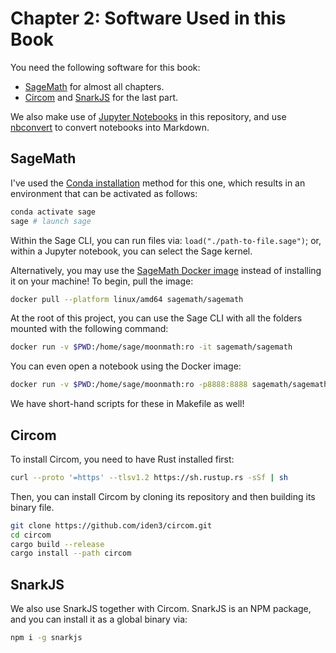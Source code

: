 # Chapter 2: Software Used in this Book

You need the following software for this book:

- [SageMath](https://www.sagemath.org/) for almost all chapters.
- [Circom](https://docs.circom.io/) and [SnarkJS](https://npmjs.com/package/snarkjs) for the last part.

We also make use of [Jupyter Notebooks](https://github.com/jupyter/notebook) in this repository, and use [nbconvert](https://github.com/jupyter/nbconvert/) to convert notebooks into Markdown.

## SageMath

I've used the [Conda installation](https://doc.sagemath.org/html/en/installation/conda.html) method for this one, which results in an environment that can be activated as follows:

```sh
conda activate sage
sage # launch sage
```

Within the Sage CLI, you can run files via: `load("./path-to-file.sage")`; or, within a Jupyter notebook, you can select the Sage kernel.

Alternatively, you may use the [SageMath Docker image](https://hub.docker.com/r/sagemath/sagemath) instead of installing it on your machine! To begin, pull the image:

```sh
docker pull --platform linux/amd64 sagemath/sagemath
```

At the root of this project, you can use the Sage CLI with all the folders mounted with the following command:

```sh
docker run -v $PWD:/home/sage/moonmath:ro -it sagemath/sagemath
```

You can even open a notebook using the Docker image:

```sh
docker run -v $PWD:/home/sage/moonmath:ro -p8888:8888 sagemath/sagemath sage-jupyter
```

We have short-hand scripts for these in Makefile as well!

## Circom

To install Circom, you need to have Rust installed first:

```sh
curl --proto '=https' --tlsv1.2 https://sh.rustup.rs -sSf | sh
```

Then, you can install Circom by cloning its repository and then building its binary file.

```sh
git clone https://github.com/iden3/circom.git
cd circom
cargo build --release
cargo install --path circom
```

## SnarkJS

We also use SnarkJS together with Circom. SnarkJS is an NPM package, and you can install it as a global binary via:

```sh
npm i -g snarkjs
```
